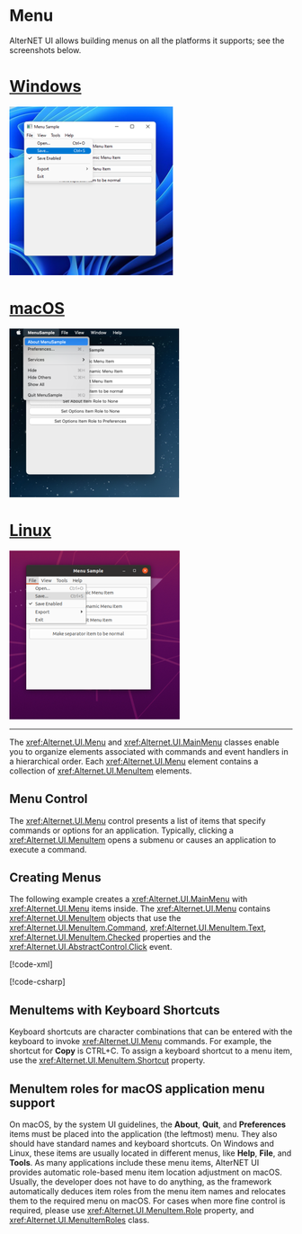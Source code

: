 # Menu

AlterNET UI allows building menus on all the platforms it supports; see the screenshots below.

# [Windows](#tab/screenshot-windows)
![Menu on Windows](./images/windows-menu.png)
# [macOS](#tab/screenshot-macos)
![Menu on macOS](./images/macos-menu.png)
# [Linux](#tab/screenshot-linux)
![Menu on Linux](./images/linux-menu.png)
***

The <xref:Alternet.UI.Menu> and <xref:Alternet.UI.MainMenu> classes enable you to organize elements associated with
commands and event handlers in a hierarchical order. Each <xref:Alternet.UI.Menu> element contains a collection of
<xref:Alternet.UI.MenuItem> elements.

## Menu Control  

The <xref:Alternet.UI.Menu> control presents a list of items that specify commands or options for an application.
Typically, clicking a <xref:Alternet.UI.MenuItem> opens a submenu or causes an application to execute a command.  
  
## Creating Menus  

The following example creates a <xref:Alternet.UI.MainMenu> with <xref:Alternet.UI.Menu> items inside. The
<xref:Alternet.UI.Menu> contains <xref:Alternet.UI.MenuItem> objects that use the
<xref:Alternet.UI.MenuItem.Command>,
<xref:Alternet.UI.MenuItem.Text>, <xref:Alternet.UI.MenuItem.Checked> properties and the <xref:Alternet.UI.AbstractControl.Click> event.  

[!code-xml[](./snippets/Menu1.uixml)]
  
[!code-csharp[](./snippets/Menu1.cs)]

## MenuItems with Keyboard Shortcuts  
Keyboard shortcuts are character combinations that can be entered with the keyboard to invoke
<xref:Alternet.UI.Menu> commands. For example, the shortcut for **Copy** is CTRL+C. To assign
a keyboard shortcut to a menu item, use the <xref:Alternet.UI.MenuItem.Shortcut> property.

## MenuItem roles for macOS application menu support
On macOS, by the system UI guidelines, the **About**, **Quit**, and **Preferences** items must be placed into the application (the leftmost) menu.
They also should have standard names and keyboard shortcuts.
On Windows and Linux, these items are usually located in different menus, like **Help**, **File**, and **Tools**.
As many applications include these menu items, AlterNET UI provides automatic role-based menu item location adjustment on macOS.
Usually, the developer does not have to do anything, as the framework automatically deduces item roles from the menu item names and
relocates them to the required menu on macOS. For cases when more fine control is required, please use <xref:Alternet.UI.MenuItem.Role> property,
and <xref:Alternet.UI.MenuItemRoles> class.